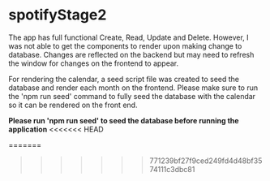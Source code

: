 # spotifyStage2


The app has full functional Create, Read, Update and Delete.  However, I was not able to get the components to render upon making change to database.  Changes are reflected on the backend but may need to refresh the window for changes on the frontend to appear.

For rendering the calendar, a seed script file was created to seed the database and render each month on the frontend. Please make sure to run the 'npm run seed' command to fully seed the database with the calendar so it can be rendered on the front end.


****Please run 'npm run seed' to seed the database before running the application****
<<<<<<< HEAD

=======
>>>>>>> 771239bf27f9ced249fd4d48bf3574111c3dbc81
